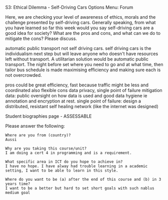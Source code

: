  S3: Ethical Dilemma - Self-Driving Cars Options Menu: Forum 	

Here, we are checking your level of awareness of ethics, morals and the challenge presented by self-driving cars.
Generally speaking, from what you have learned so far this week would you say self-driving cars are a good idea for society?
What are the pros and cons, and what can we do to mitigate the cons?
Please discuss.

automatic public transport not self driving cars.
self driving cars is the individualism next step but will leave anyone who doesn't have resources left without transport. A utilitarian solution would be automatic public transport. The night before set where you need to go and at what time, then tailor bus schedule is made maximising efficiency and making sure each is not overcrowded.

pros could be great efficiency, fast because traffic might be less and coordinated also flexible
cons data privacy, single point of failure
mitigation 
data: public oversight on how data is used and good data hygiene ie annotation and encryption at rest.
single point of failure: design a distributed, resistant self healing network (like the internet was designed) 


Student biographies page - ASSESSABLE

Please answer the following:

    Where are you from (country)?
    Aussi

    Why are you taking this course/unit?
    I am doing a cert 4 in programming and is a requirement.

    What specific area in ICT do you hope to achieve in?
    I have no hope. I have alway had trouble learning in a academic setting, I want to be able to learn in this style.

    Where do you want to be (a) after the end of this course and (b) in 3 years time?
    I want to be a better but hard to set short goals with such nablus medium goal
